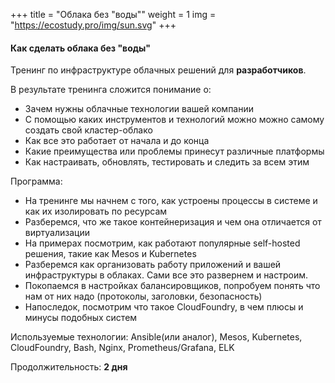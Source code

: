 +++
title = "Облака без \"воды\""
weight = 1
img = "https://ecostudy.pro/img/sun.svg"
+++

#### Как сделать облака без "воды"

Тренинг по инфраструктуре облачных решений для **разработчиков**.

В результате тренинга сложится понимание о:

- Зачем нужны облачные технологии вашей компании
- С помощью каких инструментов и технологий можно можно самому создать свой кластер-облако
- Как все это работает от начала и до конца
- Какие преимущества или проблемы принесут различные платформы
- Как настраивать, обновлять, тестировать и следить за всем этим

Программа:

- На тренинге мы начнем с того, как устроены процессы в системе и как их изолировать по ресурсам
- Разберемся, что же такое контейнеризация и чем она отличается от виртуализации
- На примерах посмотрим, как работают популярные self-hosted решения, такие как Mesos и Kubernetes
- Разберемся как организовать работу приложений и вашей инфраструктуры в облаках. Сами все это развернем и настроим.
- Покопаемся в настройках балансировщиков, попробуем понять что нам от них надо (протоколы, заголовки, безопасность)
- Напоследок, посмотрим что такое СloudFoundry, в чем плюсы и минусы подобных систем

Используемые технологии: Ansible(или аналог), Mesos, Kubernetes, CloudFoundry, Bash, Nginx, Prometheus/Grafana, ELK

Продолжительность: **2 дня**
